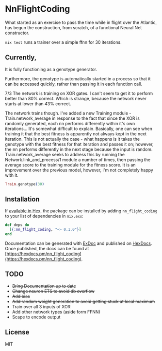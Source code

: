 # NnFlightCoding

What started as an exercise to pass the time while in flight over the Atlantic, has begun the construction,
from scratch, of a functional Neural Net constructor.

`mix test` runs a trainer over a simple ffnn for 30 iterations.

## Currently, 

It is fully functioning as a genotype generator. 

Furthermore, the genotype is automatically started in a process so that it can be accessed quickly, 
rather than passing it in each function call.

7/3
The network is training on XOR gates. I can't seem to get it to perform better than 80% correct. Which is strange, because
the network never starts at lower than 43% correct. 

The network trains though. I've added a new Training module - Train.network_average in response to the fact that since
the XOR is randomly generated, each nn performs differently within it's own iterations... It's somewhat difficult to explain.
Basically, one can see when training it that the best fitness is apparently not always kept in the next iteration. This is
not actually the case - what happens is it takes the genotype with the best fitness for that iteration and passes it on; 
however, the nn performs differently in the next stage because the input is random.
Train.network_average seeks to address this by running the Network.link_and_process/1 module a number of times, then 
passing the average score to the training module for the fitness score. It is an improvement over the previous model, 
however, I'm not completely happy with it.

```elixir
Train.genotype(30)
```

## Installation

If [available in Hex](https://hex.pm/docs/publish), the package can be installed
by adding `nn_flight_coding` to your list of dependencies in `mix.exs`:

```elixir
def deps do
  [{:nn_flight_coding, "~> 0.1.0"}]
end
```

Documentation can be generated with [ExDoc](https://github.com/elixir-lang/ex_doc)
and published on [HexDocs](https://hexdocs.pm). Once published, the docs can
be found at [https://hexdocs.pm/nn_flight_coding](https://hexdocs.pm/nn_flight_coding).

## TODO

- ~~Bring Documentation up to date~~
- ~~Change neuron ETS to avoid db overflow~~
- ~~Add bias~~
- ~~Add random weight generation to avoid getting stuck at local maximum~~
- Train over all 3 inputs of XOR
- Add other network types (aside form FFNN)
- Scape to encode output

## License

MIT

